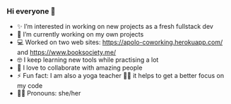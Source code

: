 ### Hi everyone 👋


- ✨ I’m interested in working on new projects as a fresh fullstack dev 
- 🌱 I’m currently working on my own projects 
- 💻  Worked on two web sites: https://apolo-coworking.herokuapp.com/ and https://www.booksociety.me/
- 🤓 I keep learning new tools while practising a lot
- 🙌 I love to collaborate with amazing people
- ⚡ Fun fact: I am also a yoga teacher 🧘‍♀️ it helps to get a better focus on my code
- 🙋‍♀️ Pronouns: she/her

<!--
**Audrey-hello/Audrey-hello** is a ✨ _special_ ✨ repository because its `README‧md` (this file) appears on your GitHub profile.

Here are some ideas to get you started:

- 🔭 I’m currently working on ...
- 🌱 I’m currently learning ...
- 👯 I’m looking to collaborate on ...
- 🤔 I’m looking for help with ...
- 💬 Ask me about ...
- 📫 How to reach me: ...
- 😄 Pronouns: ...
- ⚡ Fun fact: ...
-->
